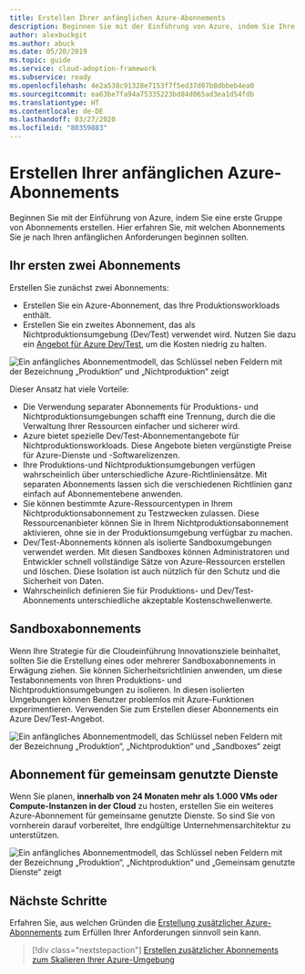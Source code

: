 ```yaml
---
title: Erstellen Ihrer anfänglichen Azure-Abonnements
description: Beginnen Sie mit der Einführung von Azure, indem Sie Ihre anfänglichen Abonnements erstellen.
author: alexbuckgit
ms.author: abuck
ms.date: 05/20/2019
ms.topic: guide
ms.service: cloud-adoption-framework
ms.subservice: ready
ms.openlocfilehash: 4e2a538c91328e7153f7f5ed37d07b8dbbeb4ea0
ms.sourcegitcommit: ea63be7fa94a75335223bd84d065ad3ea1d54fdb
ms.translationtype: HT
ms.contentlocale: de-DE
ms.lasthandoff: 03/27/2020
ms.locfileid: "80359883"
---
```

# <a name="create-your-initial-azure-subscriptions"></a>Erstellen Ihrer anfänglichen Azure-Abonnements

Beginnen Sie mit der Einführung von Azure, indem Sie eine erste Gruppe von Abonnements erstellen. Hier erfahren Sie, mit welchen Abonnements Sie je nach Ihren anfänglichen Anforderungen beginnen sollten.

## <a name="your-first-two-subscriptions"></a>Ihr ersten zwei Abonnements

Erstellen Sie zunächst zwei Abonnements:

- Erstellen Sie ein Azure-Abonnement, das Ihre Produktionsworkloads enthält.
- Erstellen Sie ein zweites Abonnement, das als Nichtproduktionsumgebung (Dev/Test) verwendet wird. Nutzen Sie dazu ein [Angebot für Azure Dev/Test](https://azure.microsoft.com/pricing/dev-test), um die Kosten niedrig zu halten.

![Ein anfängliches Abonnementmodell, das Schlüssel neben Feldern mit der Bezeichnung „Produktion“ und „Nichtproduktion“ zeigt](../../_images/ready/initial-subscription-model.png)

Dieser Ansatz hat viele Vorteile:

- Die Verwendung separater Abonnements für Produktions- und Nichtproduktionsumgebungen schafft eine Trennung, durch die die Verwaltung Ihrer Ressourcen einfacher und sicherer wird.
- Azure bietet spezielle Dev/Test-Abonnementangebote für Nichtproduktionsworkloads. Diese Angebote bieten vergünstigte Preise für Azure-Dienste und -Softwarelizenzen.
- Ihre Produktions-und Nichtproduktionsumgebungen verfügen wahrscheinlich über unterschiedliche Azure-Richtliniensätze. Mit separaten Abonnements lassen sich die verschiedenen Richtlinien ganz einfach auf Abonnementebene anwenden.
- Sie können bestimmte Azure-Ressourcentypen in Ihrem Nichtproduktionsabonnement zu Testzwecken zulassen. Diese Ressourcenanbieter können Sie in Ihrem Nichtproduktionsabonnement aktivieren, ohne sie in der Produktionsumgebung verfügbar zu machen.
- Dev/Test-Abonnements können als isolierte Sandboxumgebungen verwendet werden. Mit diesen Sandboxes können Administratoren und Entwickler schnell vollständige Sätze von Azure-Ressourcen erstellen und löschen. Diese Isolation ist auch nützlich für den Schutz und die Sicherheit von Daten.
- Wahrscheinlich definieren Sie für Produktions- und Dev/Test-Abonnements unterschiedliche akzeptable Kostenschwellenwerte.

## <a name="sandbox-subscriptions"></a>Sandboxabonnements

Wenn Ihre Strategie für die Cloudeinführung Innovationsziele beinhaltet, sollten Sie die Erstellung eines oder mehrerer Sandboxabonnements in Erwägung ziehen. Sie können Sicherheitsrichtlinien anwenden, um diese Testabonnements von Ihren Produktions- und Nichtproduktionsumgebungen zu isolieren. In diesen isolierten Umgebungen können Benutzer problemlos mit Azure-Funktionen experimentieren. Verwenden Sie zum Erstellen dieser Abonnements ein Azure Dev/Test-Angebot.

![Ein anfängliches Abonnementmodell, das Schlüssel neben Feldern mit der Bezeichnung „Produktion“, „Nichtproduktion“ und „Sandboxes“ zeigt](../../_images/ready/initial-subscription-model-with-sandboxes.png)

## <a name="shared-services-subscription"></a>Abonnement für gemeinsam genutzte Dienste

Wenn Sie planen, **innerhalb von 24 Monaten mehr als 1.000 VMs oder Compute-Instanzen in der Cloud** zu hosten, erstellen Sie ein weiteres Azure-Abonnement für gemeinsame genutzte Dienste. So sind Sie von vornherein darauf vorbereitet, Ihre endgültige Unternehmensarchitektur zu unterstützen.

![Ein anfängliches Abonnementmodell, das Schlüssel neben Feldern mit der Bezeichnung „Produktion“, „Nichtproduktion“ und „Gemeinsam genutzte Dienste“ zeigt](../../_images/ready/initial-subscription-model-with-shared-services.png)

## <a name="next-steps"></a>Nächste Schritte

Erfahren Sie, aus welchen Gründen die [Erstellung zusätzlicher Azure-Abonnements](./scale-subscriptions.md) zum Erfüllen Ihrer Anforderungen sinnvoll sein kann.

> [!div class="nextstepaction"]
> [Erstellen zusätzlicher Abonnements zum Skalieren Ihrer Azure-Umgebung](./scale-subscriptions.md)

